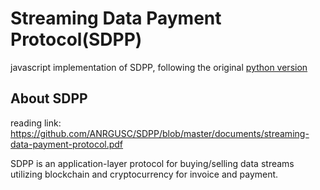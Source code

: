 # Streaming Data Payment Protocol(SDPP)
javascript implementation of SDPP, following the original [python version](https://github.com/anrgusc/SDPP) 

## About SDPP
reading link: https://github.com/ANRGUSC/SDPP/blob/master/documents/streaming-data-payment-protocol.pdf

SDPP is an application-layer protocol for buying/selling data streams utilizing blockchain and cryptocurrency for invoice and payment.

